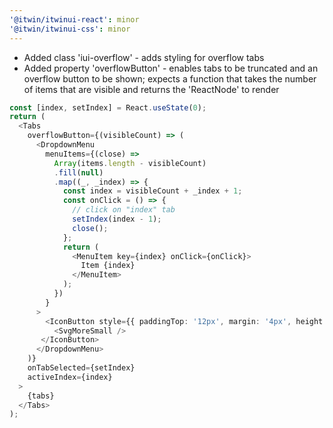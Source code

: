 ```yaml
---
'@itwin/itwinui-react': minor
'@itwin/itwinui-css': minor
---
```


- Added class 'iui-overflow' - adds styling for overflow tabs
- Added property 'overflowButton' - enables tabs to be truncated and an overflow button to be shown; expects a function that takes the number of items that are visible and returns the 'ReactNode' to render

```typescript
const [index, setIndex] = React.useState(0);
return (
  <Tabs
    overflowButton={(visibleCount) => (
      <DropdownMenu
        menuItems={(close) =>
          Array(items.length - visibleCount)
          .fill(null)
          .map((_, _index) => {
            const index = visibleCount + _index + 1;
            const onClick = () => {
              // click on "index" tab
              setIndex(index - 1);
              close();
            };
            return (
              <MenuItem key={index} onClick={onClick}>
                Item {index}
              </MenuItem>
            );
          })
        }
      >
        <IconButton style={{ paddingTop: '12px', margin: '4px', height: 'auto' }} styleType='borderless'>
          <SvgMoreSmall />
       </IconButton>
      </DropdownMenu>
    )}
    onTabSelected={setIndex}
    activeIndex={index}
  >
    {tabs}
  </Tabs>
);
```
